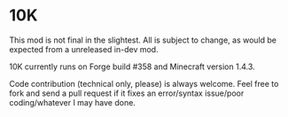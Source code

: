 10K
===
This mod is not final in the slightest. All is subject to change, as would be expected from a unreleased in-dev mod.

10K currently runs on Forge build #358 and Minecraft version 1.4.3.

Code contribution (technical only, please) is always welcome. Feel free to fork and send a pull request if it fixes an error/syntax issue/poor coding/whatever I may have done.